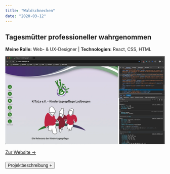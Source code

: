 ```yaml
---
title: "Waldschnecken"
date: "2020-03-12"
---
```


## Tagesmütter professioneller wahrgenommen

<p style="font-size: var(--fs-sm); line-height: var(--lh-base); color: var(--col-gray)"><strong>Meine Rolle:</strong> Web- & UX-Designer | <strong>Technologien:</strong> React, CSS, HTML</p>

![Vereinsseite der Tagesmütter](../images/Kitala_Website.webp)

[Zur Website &rarr;](https://kitala-ladbergen.de)

<div class="description-button" style="padding-top: 0.5rem; border-top: 1px solid var(--col-lightgray)">
    <button style="font-size: var(--fs-sm); color: var(--col-darkgray); font-weight: var(--fw-bold);">Projektbeschreibung +</button>
</div>

<div class="project-description " style="padding-bottom: 0.5rem; height: 0; overflow: hidden; transition: height 1s ease; interpolate-size: allow-keywords; border-bottom: 1px solid var(--col-lightgray)">

#### Herausforderung

Tagesmütter wurden nicht als professionell wahrgenommen und hatten wenig Mitspracherecht in der Gemeinde, also hatten sie sich zu einem Verein zusammengeschlossen und brauchten eine passende Website. Um die professionelle Wahrnehmung zu erreichen, musste das Design aller Touchpoints konsistent sein und nicht zu verspielt wirken.

#### Vorgehen

1. Nach der KI-gestützten **User-Research**, um herauszufinden welche Fragen die Website behandeln muss, habe ich die **Content-Strategie** entwickelt.
2. Beim **Illustrieren des Logos** habe ich gleichzeitig auch das grundsätzliche **Farbschema erstellt**, kombiniert mit dem Farbwunsch der Tagesmütter.
3. Einige **Wireframes** der Website wurden skizziert, um eine Vorstellung zu bekommen, wie die Website aussehen könnte.
4. Das Design hielt ich sehr reduziert und entfernte alle unnötigen Spielereien, die ich normalerweise auf Seiten in diesem Bereich setzen würde.
5. **Test und Validierung:** Auch hier habe ich die Content-Strategie mit **Heuristic Markup** und dem **5-Sekunden-Test** überprüft und optimiert.
6. **SEO-Optimierung** und **Performance-Optimierung** waren ebenfalls wichtige Punkte, die ich in der Entwicklung berücksichtigt habe.

#### Ergebnis

Die Website des Tagesmüttervereins ist eine gut platzierte und viel beachtete Ergänzung zur Vereinsgründung mit vielen Informationen zum Nachlesen.<br/><br/>

![Planung und Vorzeichnung](../images/Kitala_PlanungZeichnung.jpg)

<p style="font-size: var(--fs-sm); line-height: var(--lh-lg)">&#8593; <strong>Stichwortsuche nach Begriffen,</strong> die für die Website wichtig für Informationgehalt werden und anschließender Zeichnung der Startseite.</p>

![Logoskizzen und Farbschemen](../images/Kitala_LogoMockup.jpg)

<p style="font-size: var(--fs-sm); line-height: var(--lh-lg)">&#8593; <strong>Anfertigen von Skizzen</strong> für das Logo und anschließender Umsetzung im Grafikprogramm bei gleichzeitiger Entwicklung des Farbschemas.</p>

![Aktionswoche](../images/Aktion_KiTaLa.jpg)

<p style="font-size: var(--fs-sm); line-height: var(--lh-lg)">&#8593; <strong>Socialmedia-Posts mit meinen Illustrationen,</strong> dienten dazu, die Wirksamkeit der Arbeit der Tagsmütter besser vorzustellen.</p>

</div>
